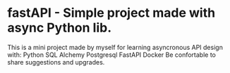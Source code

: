 # fastAPI - Simple project made with async Python lib.

This is a mini project made by myself for learning asyncronous API design with:
Python
SQL Alchemy
Postgresql
FastAPI
Docker
Be confortable to share suggestions and upgrades.

